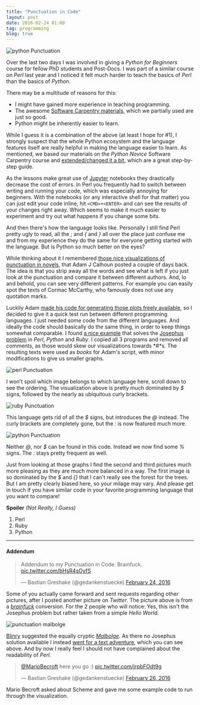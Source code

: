 ```yaml
---
title: "Punctuation in Code"
layout: post
date: 2016-02-24 01:00
tag: programming
blog: true
---
```

![python Punctuation](/assets/images/language_comp_header.png)

Over the last two days I was involved in giving a *Python for Beginners* course for fellow PhD students and Post-Docs. I was part of a similar course on *Perl* last year and I noticed it felt much harder to teach the basics of *Perl* than the basics of *Python*.

There may be a multitude of reasons for this:

* I might have gained more experience in teaching programming.
* The awesome [Software Carpentry materials](http://swcarpentry.github.io/python-novice-inflammation/), which we partially used are just so good.
* Python might be inherently easier to learn.

While I guess it is a combination of the above (at least I hope for \#1), I strongly suspect that the whole Python ecosystem and the language features itself are really helpful in making the language easier to learn. As mentioned, we based our materials on the *Python Novice* Software Carpentry course and [extended/changed it a bit](http://gedankenstuecke.github.io/python-novice-inflammation/), which are a great step-by-step guide.

As the lessons make great use of [Jupyter](http://jupyter.org/) notebooks they drastically decrease the cost of errors. In Perl you frequently had to switch between writing and running your code, which was especially annoying for beginners. With the notebooks (or any interactive shell for that matter) you can just edit your code inline, hit `<CMD>+<ENTER>` and can see the results of your changes right away. Which seems to make it much easier to experiment
and try out what happens if you change some bits.

And then there's how the language looks like. Personally I still find Perl pretty ugly to read, all the *;* and *{* and *}* all over the place just confuse me and from my experience they do the same for everyone getting started with the language. But is Python so much better on the eyes?

While thinking about it I remembered [those nice visualizations of punctuation in novels](https://medium.com/@neuroecology/punctuation-in-novels-8f316d542ec4#.3uk0h24u1), that Adam J Calhoun posted a couple of days back. The idea is that you strip away all the words and see what is left if you just look at the punctuation and compare it between different authors. And, lo and behold, you can see very different patterns. For example you can easily spot the texts of Cormac McCarthy, who famously does not use any quotation marks.

Luckily Adam [made his code for generating those plots freely available](https://github.com/adamjcalhoun/punctuation), so I decided to give it a quick test run between different programming languages. I just needed some code from the different languages. And ideally the code should basically do the same thing, in order to keep things somewhat comparable. I found [a nice example](http://www.danvk.org/josephus.html) that solves the [Josephus problem](https://en.wikipedia.org/wiki/Josephus_problem) in *Perl*, *Python* and *Ruby*. I copied all 3 programs and removed all comments, as those would skew our visualizations towards *\#*s. The resulting texts were used as *books* for Adam's script, with minor modifications to give us smaller graphs.

![perl Punctuation](/assets/images/language_comp_perl.png)

I won't spoil which image belongs to which language here, scroll down to see the ordering. The visualization above is pretty much dominated by *$* signs, followed by the nearly as ubiquitous curly brackets.  

![ruby Punctuation](/assets/images/language_comp_ruby.png)

This language gets rid of all the *$* signs, but introduces the *@* instead. The curly brackets are completely gone, but the *:* is now featured much more.

![python Punctuation](/assets/images/language_comp_python.png)

Neither *@*, nor *$* can be found in this code. Instead we now find some *%* signs. The *:* stays pretty frequent as well.

Just from looking at those graphs I find the second and third pictures much more pleasing as they are much more balanced in a way. The first image is so dominated by the *$* and *{}* that I can't really see the forest for the trees. But I am pretty clearly biased here, so your milage may vary. And please get in touch if you have similar code in your favorite programming language that you want to compare!

**Spoiler** *(Not Really, I Guess)*

1. Perl
2. Ruby
3. Python

---

#### Addendum

<blockquote class="twitter-tweet" data-conversation="none" data-lang="en"><p lang="en" dir="ltr">Addendum to my Punctuation in Code: Brainfuck. <a href="https://t.co/bHsR4sOyfS">pic.twitter.com/bHsR4sOyfS</a></p>&mdash; Bastian Greshake (@gedankenstuecke) <a href="https://twitter.com/gedankenstuecke/status/702497843274227712">February 24, 2016</a></blockquote>
<script async src="//platform.twitter.com/widgets.js" charset="utf-8"></script>

Some of you actually came forward and sent requests regarding other pictures, after I posted another picture on *Twitter*. The picture above is from a [*brainfuck*](https://en.wikipedia.org/wiki/Brainfuck) conversion. For the 2 people who will notice: Yes, this isn't the Josephus problem but rather taken from a simple *Hello World*.

![punctuation malbolge](/assets/images/language_comp_malbolge.png)

[Blinry](https://twitter.com/blinry) suggested the equally cryptic [*Malbolge*](https://en.wikipedia.org/wiki/Malbolge). As there no Josephus solution available I instead [went for a text adventure](https://twitter.com/blinry/status/702501773257396224), which you can see above. And by now I really feel I should not have complained about the readability of *Perl*.  

<blockquote class="twitter-tweet" data-lang="en"><p lang="en" dir="ltr"><a href="https://twitter.com/MarioBecroft">@MarioBecroft</a> here you go :) <a href="https://t.co/jrpbFOdt9g">pic.twitter.com/jrpbFOdt9g</a></p>&mdash; Bastian Greshake (@gedankenstuecke) <a href="https://twitter.com/gedankenstuecke/status/703018961265254401">February 26, 2016</a></blockquote>
<script async src="//platform.twitter.com/widgets.js" charset="utf-8"></script>

Mario Becroft asked about Scheme and gave me some example code to run through the visualization.
